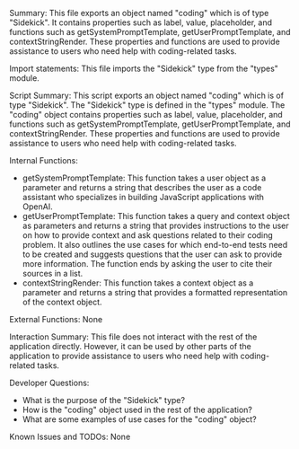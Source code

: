 Summary:
This file exports an object named "coding" which is of type "Sidekick". It contains properties such as label, value, placeholder, and functions such as getSystemPromptTemplate, getUserPromptTemplate, and contextStringRender. These properties and functions are used to provide assistance to users who need help with coding-related tasks.

Import statements:
This file imports the "Sidekick" type from the "types" module.

Script Summary:
This script exports an object named "coding" which is of type "Sidekick". The "Sidekick" type is defined in the "types" module. The "coding" object contains properties such as label, value, placeholder, and functions such as getSystemPromptTemplate, getUserPromptTemplate, and contextStringRender. These properties and functions are used to provide assistance to users who need help with coding-related tasks.

Internal Functions:
- getSystemPromptTemplate: This function takes a user object as a parameter and returns a string that describes the user as a code assistant who specializes in building JavaScript applications with OpenAI.
- getUserPromptTemplate: This function takes a query and context object as parameters and returns a string that provides instructions to the user on how to provide context and ask questions related to their coding problem. It also outlines the use cases for which end-to-end tests need to be created and suggests questions that the user can ask to provide more information. The function ends by asking the user to cite their sources in a list.
- contextStringRender: This function takes a context object as a parameter and returns a string that provides a formatted representation of the context object.

External Functions:
None

Interaction Summary:
This file does not interact with the rest of the application directly. However, it can be used by other parts of the application to provide assistance to users who need help with coding-related tasks.

Developer Questions:
- What is the purpose of the "Sidekick" type?
- How is the "coding" object used in the rest of the application?
- What are some examples of use cases for the "coding" object?

Known Issues and TODOs:
None